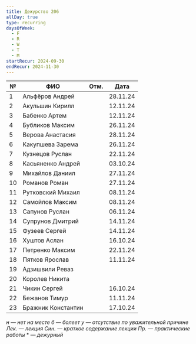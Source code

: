 ```yaml
---
title: Дежурство 206
allDay: true
type: recurring
daysOfWeek:
  - F
  - R
  - W
  - T
  - M
startRecur: 2024-09-30
endRecur: 2024-11-30
---
```


| №   | ФИО                | Отм. |   Дата   |
| --- | ------------------ | :--: | :------: |
| 1   | Альфёров Андрей    |      | 28.11.24 |
| 2   | Акульшин Кирилл    |      | 12.11.24 |
| 3   | Бабенко Артем      |      | 12.11.24 |
| 4   | Бубликов Максим    |      | 26.11.24 |
| 5   | Верова Анастасия   |      | 28.11.24 |
| 6   | Какупшева Зарема   |      | 26.11.24 |
| 7   | Кузнецов Руслан    |      | 22.11.24 |
| 8   | Касьяненко Андрей  |      | 03.10.24 |
| 9   | Михайлов Даниил    |      | 27.11.24 |
| 10  | Романов Роман      |      | 27.11.24 |
| 11  | Рутковский Михаил  |      | 08.11.24 |
| 12  | Самойлов Максим    |      | 08.11.24 |
| 13  | Сапунов Руслан     |      | 06.11.24 |
| 14  | Супрунов Дмитрий   |      | 14.11.24 |
| 15  | Фузеев Сергей      |      | 14.11.24 |
| 16  | Хуштов Аслан       |      | 16.10.24 |
| 17  | Петренко Максим    |      | 22.11.24 |
| 18  | Пятков Ярослав     |      | 11.11.24 |
| 19  | Адзишвили Реваз    |      |          |
| 20  | Королев Никита     |      |          |
| 21  | Чикин Сергей       |      | 16.10.24 |
| 22  | Бежанов Тимур      |      | 11.11.24 |
| 23  | Бражник Константин |      | 17.10.24 |

*н — нет на месте
б — болеет
у — отсутствие по уважительной причине
Лек. — лекция
Син. — краткое содержание лекции
Пр. — практические работы*
\* — *дежурный*